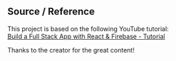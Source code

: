## Source / Reference

This project is based on the following YouTube tutorial:  
[Build a Full Stack App with React & Firebase - Tutorial](https://www.youtube.com/watch?v=CD7kaC8OALM&list=WL&index=19)

Thanks to the creator for the great content!
